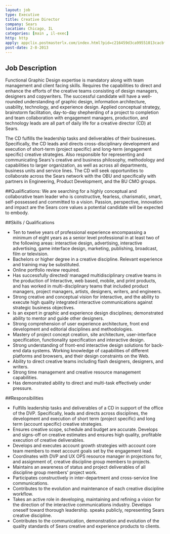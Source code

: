 ```yaml
---
layout: job
type: Executive
title: Creative Director
company: Sears
location: Chicago, IL
categories: [main , il-exec]
http: http
apply: appclix.postmasterlx.com/index.html?pid=c216459d3ca99551013cacbfb4ef05e9&source=WorkCreative.net
post-date: 2-8-2013
---
```


## Job Description

Functional Graphic Design expertise is mandatory along with team management and client facing skills. Requires the capabilities to direct and enhance the efforts of the creative teams consisting of design managers, designers and copywriters. The successful candidate will have a well-rounded understanding of graphic design, information architecture, usability, technology, and experience design. Applied conceptual strategy, brainstorm facilitation, day-to-day shepherding of a project to completion and team collaboration with engagement managers, production, and technology leads are all part of daily life for a creative director (CD) at Sears. 

The CD fulfills the leadership tasks and deliverables of their businesses. Specifically, the CD leads and directs cross-disciplinary development and execution of short-term (project specific) and long-term (engagement specific) creative strategies. Also responsible for representing and communicating Sears's creative and business philosophy, methodology and capabilities to larger organization, as well as across all departments, business units and service lines. The CD will seek opportunities to collaborate across the Sears network with the OBU and specifically with partners in Engineering, Product Development, and the BU CMO groups.

##Qualifications:
We are searching for a highly conceptual and collaborative team leader who is constructive, fearless, charismatic, smart, self-possessed and committed to a vision. Passion, perspective, innovation and impact are the Sears core values a potential candidate will be expected to embody. 

##Skills / Qualifications 
* Ten to twelve years of professional experience encompassing a minimum of eight years as a senior level professional in at least two of the following areas: interactive design, advertising, interactive advertising, game interface design, marketing, publishing, broadcast, film or television. 
* Bachelors or higher degree in a creative discipline. Relevant experience and training may be substituted. 
* Online portfolio review required. 
* Has successfully directed/ managed multidisciplinary creative teams in the production of Interactive, web based, mobile, and print products, and has worked in multi-disciplinary teams that included product managers, project managers, artists, designers, writers, and engineers. 
* Strong creative and conceptual vision for interactive, and the ability to execute high quality integrated interactive communications against strategic business objectives. 
* Is an expert in graphic and experience design disciplines; demonstrated ability to mentor and guide other designers. 
* Strong comprehension of user experience architecture, front end development and editorial disciplines and methodologies. 
* Mastery of project concept creation, site architecture, user-interface specification, functionality specification and interactive design. 
* Strong understanding of front-end interactive design solutions for back-end data systems. Working knowledge of capabilities of different platforms and browsers, and their design constraints on the Web. 
* Ability to direct creative teams including flash designers, designers, and writers. 
* Strong time management and creative resource management capabilities. 
* Has demonstrated ability to direct and multi-task effectively under pressure. 

##Responsibilities
* Fulfills leadership tasks and deliverables of a CD in support of the office of the DVP. Specifically, leads and directs across disciplines, the development and execution of short term (project specific) and long term (account specific) creative strategies. 
* Ensures creative scope, schedule and budget are accurate. Develops and signs-off on creative estimates and ensures high quality, profitable execution of creative deliverables. 
* Develops and executes account growth strategies with account core team members to meet account goals set by the engagement lead. 
* Coordinates with DVP and UX OPS resource manager in projections for, and assignment of, creative discipline group members to projects. 
* Maintains an awareness of status and project deliverables of all discipline group members' project work. 
* Participates constructively in inter-department and cross-service line communications. 
* Contributes to the evolution and maintenance of each creative discipline workflow. 
* Takes an active role in developing, maintaining and refining a vision for the direction of the interactive communications industry. Develops oneself toward thorough leadership. speaks publicly, representing Sears creative discipline. 
* Contributes to the communication, demonstration and evolution of the quality standards of Sears creative and experience products to clients.
